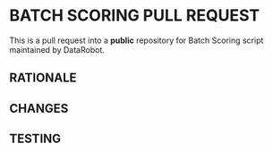 # BATCH SCORING PULL REQUEST

This is a pull request into a **public** repository for Batch Scoring script maintained by DataRobot.

## RATIONALE

## CHANGES

## TESTING
